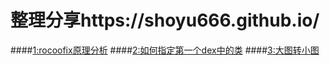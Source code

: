# 整理分享https://shoyu666.github.io/
####<a href="https://github.com/shoyu666/shoyu666.github.io/blob/master/rocoofixAnalysis.md">1:rocoofix原理分析</a>
####<a href="https://github.com/shoyu666/shoyu666.github.io/blob/master/custom_dex.md">2:如何指定第一个dex中的类</a>
####<a href="https://github.com/shoyu666/shoyu666.github.io/blob/master/bigImageToSmall.md">3:大图转小图</a>
